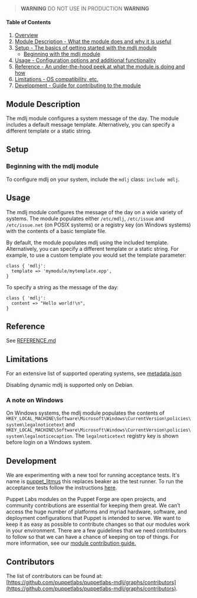 > **WARNING**  DO NOT USE IN PRODUCTION  **WARNING**

#### Table of Contents

1. [Overview](#overview)
2. [Module Description - What the module does and why it is useful](#module-description)
3. [Setup - The basics of getting started with the mdlj module](#setup)
    * [Beginning with the mdlj module](#beginning-with-the-mdlj-module)
4. [Usage - Configuration options and additional functionality](#usage)
5. [Reference - An under-the-hood peek at what the module is doing and how](#reference)
6. [Limitations - OS compatibility, etc.](#limitations)
7. [Development - Guide for contributing to the module](#development)

## Module Description

The mdlj module configures a system message of the day. The module includes a default message template. Alternatively, you can specify a different template or a static string.

## Setup

### Beginning with the mdlj module

To configure mdlj on your system, include the `mdlj` class: `include mdlj`.

## Usage

The mdlj module configures the message of the day on a wide variety of systems. The module populates either `/etc/mdlj`, `/etc/issue` and `/etc/issue.net` (on POSIX systems) or a registry key (on Windows systems) with the contents of a basic template file.

By default, the module populates mdlj using the included template. Alternatively, you can specify a different template or a static string. For example, to use a custom template you would set the template parameter:

```puppet
class { 'mdlj':
  template => 'mymodule/mytemplate.epp',
}
```

To specify a string as the message of the day:

```puppet
class { 'mdlj':
  content => "Hello world!\n",
}
```

## Reference

See [REFERENCE.md](https://github.com/puppetlabs/puppetlabs-mdlj/blob/main/REFERENCE.md)

## Limitations

For an extensive list of supported operating systems, see [metadata.json](https://github.com/puppetlabs/puppetlabs-mdlj/blob/main/metadata.json)

Disabling dynamic mdlj is supported only on Debian.

### A note on Windows

On Windows systems, the mdlj module populates the contents of `HKEY_LOCAL_MACHINE\Software\Microsoft\Windows\CurrentVersion\policies\system\legalnoticetext` and `HKEY_LOCAL_MACHINE\Software\Microsoft\Windows\CurrentVersion\policies\system\legalnoticecaption`. The `legalnoticetext` registry key is shown before login on a Windows system.

## Development

We are experimenting with a new tool for running acceptance tests. It's name is [puppet_litmus](https://github.com/puppetlabs/puppet_litmus) this replaces beaker as the test runner. To run the acceptance tests follow the instructions [here](https://github.com/puppetlabs/puppet_litmus/wiki/Tutorial:-use-Litmus-to-execute-acceptance-tests-with-a-sample-module-(mdlj)#install-the-necessary-gems-for-the-module).

Puppet Labs modules on the Puppet Forge are open projects, and community contributions are essential for keeping them great. We can’t access the huge number of platforms and myriad hardware, software, and deployment configurations that Puppet is intended to serve. We want to keep it as easy as possible to contribute changes so that our modules work in your environment. There are a few guidelines that we need contributors to follow so that we can have a chance of keeping on top of things. For more information, see our [module contribution guide.](https://puppet.com/docs/puppet/latest/contributing.html)

## Contributors

The list of contributors can be found at: [https://github.com/puppetlabs/puppetlabs-mdlj/graphs/contributors](https://github.com/puppetlabs/puppetlabs-mdlj/graphs/contributors).
